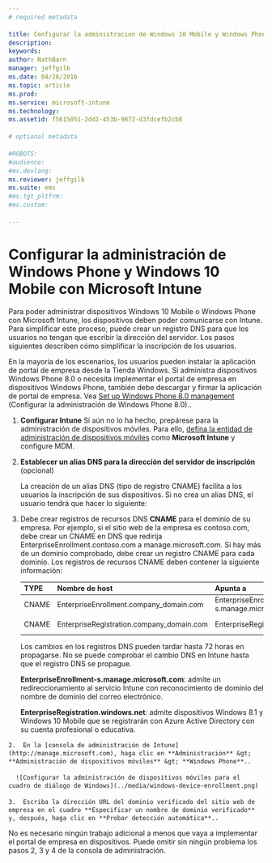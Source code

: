 ```yaml
---
# required metadata

title: Configurar la administración de Windows 10 Mobile y Windows Phone con Microsoft Intune | Microsoft Intune
description:
keywords:
author: NathBarn
manager: jeffgilb
ms.date: 04/28/2016
ms.topic: article
ms.prod:
ms.service: microsoft-intune
ms.technology:
ms.assetid: f5615051-2dd1-453b-9872-d3fdcefb2cb8

# optional metadata

#ROBOTS:
#audience:
#ms.devlang:
ms.reviewer: jeffgilb
ms.suite: ems
#ms.tgt_pltfrm:
#ms.custom:

---
```



# Configurar la administración de Windows Phone y Windows 10 Mobile con Microsoft Intune
Para poder administrar dispositivos Windows 10 Mobile o Windows Phone con Microsoft Intune, los dispositivos deben poder comunicarse con Intune. Para simplificar este proceso, puede crear un registro DNS para que los usuarios no tengan que escribir la dirección del servidor. Los pasos siguientes describen cómo simplificar la inscripción de los usuarios.  

En la mayoría de los escenarios, los usuarios pueden instalar la aplicación de portal de empresa desde la Tienda Windows. Si administra dispositivos Windows Phone 8.0 o necesita implementar el portal de empresa en dispositivos Windows Phone, también debe descargar y firmar la aplicación de portal de empresa. Vea [Set up Windows Phone 8.0 management](set-up-windows-phone-8.0-management-with-microsoft-intune.md) (Configurar la administración de Windows Phone 8.0)..

1.  **Configurar Intune**
    Si aún no lo ha hecho, prepárese para la administración de dispositivos móviles. Para ello, [defina la entidad de administración de dispositivos móviles](get-ready-to-enroll-devices-in-microsoft-intune.md#set-mobile-device-management-authority) como **Microsoft Intune** y configure MDM.

2.  **Establecer un alias DNS para la dirección del servidor de inscripción** (opcional)

    La creación de un alias DNS (tipo de registro CNAME) facilita a los usuarios la inscripción de sus dispositivos. Si no crea un alias DNS, el usuario tendrá que hacer lo siguiente:

  1.  Debe crear registros de recursos DNS **CNAME** para el dominio de su empresa. Por ejemplo, si el sitio web de la empresa es contoso.com, debe crear un CNAME en DNS que redirija EnterpriseEnrollment.contoso.com a manage.microsoft.com. Si hay más de un dominio comprobado, debe crear un registro CNAME para cada dominio. Los registros de recursos CNAME deben contener la siguiente información:

      |TYPE|Nombre de host|Apunta a|TTL|
      |--------|-------------|-------------|-------|
      |CNAME|EnterpriseEnrollment.company_domain.com|EnterpriseEnrollment-s.manage.microsoft.com |1 hora|
      |CNAME|EnterpriseRegistration.company_domain.com|EnterpriseRegistration.windows.net|1 hora|

      Los cambios en los registros DNS pueden tardar hasta 72 horas en propagarse. No se puede comprobar el cambio DNS en Intune hasta que el registro DNS se propague.

      **EnterpriseEnrollment-s.manage.microsoft.com**: admite un redireccionamiento al servicio Intune con reconocimiento de dominio del nombre de dominio del correo electrónico.

      **EnterpriseRegistration.windows.net**: admite dispositivos Windows 8.1 y Windows 10 Mobile que se registrarán con Azure Active Directory con su cuenta profesional o educativa.

    2.  En la [consola de administración de Intune](http://manage.microsoft.com), haga clic en **Administración** &gt; **Administración de dispositivos móviles** &gt; **Windows Phone**..

      ![Configurar la administración de dispositivos móviles para el cuadro de diálogo de Windows](../media/windows-device-enrollment.png)

    3.  Escriba la dirección URL del dominio verificado del sitio web de empresa en el cuadro **Especificar un nombre de dominio verificado** y, después, haga clic en **Probar detección automática**..



No es necesario ningún trabajo adicional a menos que vaya a implementar el portal de empresa en dispositivos.  Puede omitir sin ningún problema los pasos 2, 3 y 4 de la consola de administración.


<!--HONumber=May16_HO1-->


